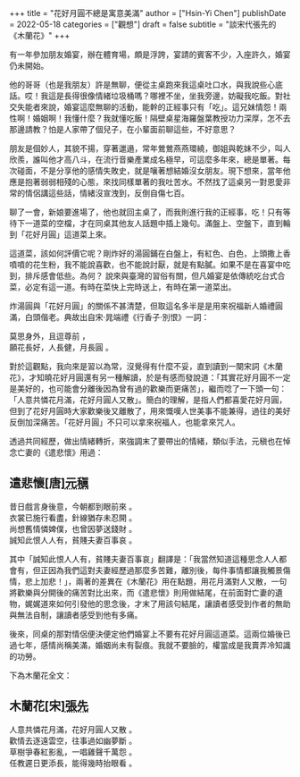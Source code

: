 +++
title = "花好月圓不總是寓意美滿"
author = ["Hsin-Yi Chen"]
publishDate = 2022-05-18
categories = ["觀想"]
draft = false
subtitle = "談宋代張先的《木蘭花》"
+++

有一年參加朋友婚宴，辦在體育場，頗是浮誇，宴請的賓客不少，入座許久，婚宴仍未開始。

他的哥哥（也是我朋友）許是無聊，便從主桌跑來我這桌吐口水，與我說些心底話。哎！我這是長得很像情緒垃圾桶嗎？哪裡不坐，坐我旁邊，妨礙我吃飯。對社交失能者來說，婚宴這麼無聊的活動，能幹的正經事只有「吃」。這兄妹情怨！兩性啊！婚姻啊！我懂什麼？我就懂吃飯！隔壁桌星海羅盤葉教授功力深厚，怎不去那邊請教？怕是人家帶了個兒子，在小輩面前聊這些，不好意思？

朋友是個妙人，其貌不揚，穿著邋遢，常年鶯鶯燕燕環繞，御姐與乾妹不少，叫人欣羨，誰叫他才高八斗，在流行音樂產業成名極早，可這麼多年來，總是單著。每次碰面，不是分享他的感情失敗史，就是嚷著想結婚沒女朋友。現下想來，當年他應是抱著弱弱相殘的心態，來找同樣單著的我吐苦水。不然找了這桌另一對恩愛非常的情侶講這些話，情緒沒宣洩到，反倒自傷七百。

聊了一會，新娘要進場了，他也就回主桌了，而我則進行我的正經事，吃！只有等待下一道菜的空檔，才在同桌其他友人話題中插上幾句。滿盤上、空盤下，直到輪到「花好月圓」這道菜上來。

這道菜，該如何評價它呢？剛炸好的湯圓鋪在白盤上，有紅色、白色，上頭撒上香噴噴的花生粉，我不能說喜歡，也不能說討厭，就是有點膩。如果不是在喜宴中吃到，排斥感會低些。為何？ 說來與臺灣的習俗有關，但凡婚宴是依傳統吃台式合菜，必定有這一道。有時在菜快上完時送上，有時在第一道菜出。

炸湯圓與「花好月圓」的關係不甚清楚，但取這名多半是是用來祝福新人婚禮圓滿，白頭偕老。典故出自宋·晁端禮《行香子·別恨》一詞：

<div class="heti heti--poetry">
<p class="heti-verse heti-x-large">
莫思身外，且逗尊前
<span class="heti-hang">，</span><br>
願花長好，人長健，月長圓
<span class="heti-hang">。</span><br>
</p>
</div>

對於這觀點，我向來是習以為常，沒覺得有什麼不妥，直到讀到一闋宋詞《木蘭花》，才知曉花好月圓還有另一種解讀，於是有感而發說道：「其實花好月圓不一定是美好的，也可能會分離後因為曾有過的歡樂而更痛苦」，繼而唸了一下頭一句：「人意共憐花月滿，花好月圓人又散」。簡白的理解，是指人們都喜愛花好月圓，但到了花好月圓時大家歡樂後又離散了，用來慨嘆人世美事不能兼得，過往的美好反倒加深痛苦。「花好月圓」不只可以拿來祝福人，也能拿來咒人。

透過共同經歷，做出情緒轉折，來強調末了要帶出的情緒，類似手法，元稹也在悼念亡妻的《遣悲懷》用過：

<div class="heti heti--poetry">
<h2>遣悲懷<span class="heti-meta heti-small">[唐]<abbr title="元稹（779年－831年），字微之">元稹</abbr></span></h2>
<p class="heti-verse heti-x-large">
昔日戲言身後意，今朝都到眼前來
<span class="heti-hang">。</span><br>
衣裳已施行看盡，針線猶存未忍開
<span class="heti-hang">。</span><br>
尚想舊情憐婢僕，也曾因夢送錢財
<span class="heti-hang">。</span><br>
誠知此恨人人有，貧賤夫妻百事哀
<span class="heti-hang">。</span><br>
</p>
</div>

其中「誠知此恨人人有，貧賤夫妻百事哀」翻譯是：「我當然知道這種思念人人都會有，但正因為我們這對夫妻經歷過那麼多苦難，離別後，每件事情都讓我觸景傷情，悲上加悲！」，兩著的差異在《木蘭花》用在點題，用花月滿對人又散，一句將歡樂與分開後的痛苦對比出來，而《遣悲懷》則用做結尾，在前面對亡妻的遺物，娓娓道來如何引發他的思念後，才末了用該句結尾，讓讀者感受到作者的無助與無法自制，讓讀者感受到他有多痛。

後來，同桌的那對情侶便決便定他們婚宴上不要有花好月圓這道菜。這兩位婚後已過七年，感情尚稱美滿，婚姻尚未有裂痕。我就不要臉的，權當成是我賣弄冷知識的功勞。

下為木蘭花全文：

<div class="heti--poetry heti--vertical">

<h2>木蘭花<span class="heti-meta heti-small">[宋]<abbr title="張先（990年－1078年），字子野，亦稱張安陸">張先</abbr></span></h2>

<p class="heti-x-large heti-verse">
人意共憐花月滿，花好月圓人又散
<span class="heti-hang">。</span><br>
歡情去逐遠雲空，往事過如幽夢斷
<span class="heti-hang">。</span><br>
草樹爭春紅影亂，一唱雞聲千萬怨
<span class="heti-hang">。</span><br>
任教遲日更添長，能得幾時抬眼看
<span class="heti-hang">。</span><br>
</p>

</div>
